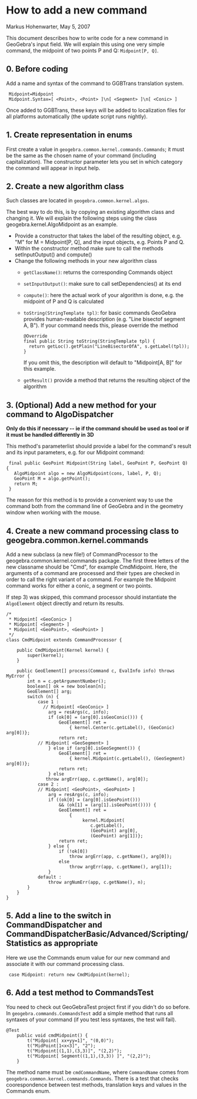 # How to add a new command
Markus Hohenwarter, May 5, 2007


This document describes how to write code for a new command in
GeoGebra's input field. We will explain this using one very simple
command, the midpoint of two points P and Q: `Midpoint[P, Q]`.

## 0. Before coding
Add a name and syntax of the command to GGBTrans translation system.

```
 Midpoint=Midpoint
 Midpoint.Syntax=[ <Point>, <Point> ]\n[ <Segment> ]\n[ <Conic> ]
```

Once added to GGBTrans, these keys will be added to localization files for all platforms automatically (the update script runs nightly).

## 1. Create representation in enums
First create a value in `geogebra.common.kernel.commands.Commands`; it must be the same as the chosen name of your command (including capitalization). The constructor parameter lets you set in which category the command will appear in input help.

## 2. Create a new algorithm class
Such classes are located in `geogebra.common.kernel.algos`.

The best way to do this, is by copying an existing algorithm
class and changing it. We will explain the following steps
using the class geogebra.kernel.AlgoMidpoint as an example.
 * Provide a constructor that takes the label of the resulting object, e.g. "M" for M = Midpoint[P, Q], and the input objects,  e.g. Points P and Q.
 * Within the constructor method make sure to call the methods  setInputOutput() and compute()
 * Change the following methods in your new algorithm class
   * `getClassName()`: returns the corresponding Commands object
   * `setInputOutput()`: make sure to call setDependencies() at its end
   * `compute()`: here the actual work of your algorithm is done, e.g. the midpoint of P and Q is calculated
   * `toString(StringTemplate tpl)`: for basic commands GeoGebra provides human-readable description (e.g. "Line bisectof segment A, B"). If your command needs this, please override the method

      ```
	  @Override
	  final public String toString(StringTemplate tpl) {
        return getLoc().getPlain("LineBisectorOfA", s.getLabel(tpl));
	  }
      ```

     If you omit this, the description will default to "Midpoint[A, B]" for this example.

   * `getResult()` provide a method that returns the resulting object of the algorithm

## 3. (Optional) Add a new method for your command to AlgoDispatcher
__Only do this if necessary -- ie if the command should be used as tool or if it must be handled differently in 3D__

This method's parameterlist should provide a label for the command's
result and its input parameters, e.g. for our Midpoint command:
```
 final public GeoPoint Midpoint(String label, GeoPoint P, GeoPoint Q) {
   AlgoMidpoint algo = new AlgoMidpoint(cons, label, P, Q);
   GeoPoint M = algo.getPoint();
   return M;
 }
```
The reason for this method is to provide a convenient way to
use the command both from the command line of GeoGebra and
in the geometry window when working with the mouse.

## 4. Create a new command processing class to geogebra.common.kernel.commands

Add a new subclass (a new file!) of CommandProcessor to the geogebra.common.kernel.commands
package. The first three letters of the new classname should be "Cmd", for example CmdMidpoint.
Here, the arguments of a command are processed and their types
are checked in order to call the right variant of a command.
For example the Midpoint command works for either a conic, a segment
or two points.

If step 3) was skipped, this command processor should instantiate the `AlgoElement` object directly and return its results.

```
/*
 * Midpoint[ <GeoConic> ]
 * Midpoint[ <Segment> ]
 * Midpoint[ <GeoPoint>, <GeoPoint> ]
 */
class CmdMidpoint extends CommandProcessor {
   
    public CmdMidpoint(Kernel kernel) {
        super(kernel);
    }
   
    public GeoElement[] process(Command c, EvalInfo info) throws MyError {
        int n = c.getArgumentNumber();
        boolean[] ok = new boolean[n];
        GeoElement[] arg;
        switch (n) {
            case 1 :
              // Midpoint[ <GeoConic> ]
                arg = resArgs(c, info);
                if (ok[0] = (arg[0].isGeoConic())) {
                    GeoElement[] ret =
                        { kernel.Center(c.getLabel(), (GeoConic) arg[0])};
                    return ret;
            // Midpoint[ <GeoSegment> ]
                } else if (arg[0].isGeoSegment()) {
                    GeoElement[] ret =
                        { kernel.Midpoint(c.getLabel(), (GeoSegment) arg[0])};
                    return ret;
                } else
               throw argErr(app, c.getName(), arg[0]);
            case 2 :
            // Midpoint[ <GeoPoint>, <GeoPoint> ]
                arg = resArgs(c, info);
                if ((ok[0] = (arg[0].isGeoPoint()))
                    && (ok[1] = (arg[1].isGeoPoint()))) {
                    GeoElement[] ret =
                        {
                             kernel.Midpoint(
                                c.getLabel(),
                                (GeoPoint) arg[0],
                                (GeoPoint) arg[1])};
                    return ret;
                } else {
                    if (!ok[0])
                        throw argErr(app, c.getName(), arg[0]);
                    else
                        throw argErr(app, c.getName(), arg[1]);
                }
            default :
                throw argNumErr(app, c.getName(), n);
        }
    }   
}
```

## 5. Add a line to the switch in CommandDispatcher and CommandDispatcherBasic/Advanced/Scripting/Statistics as appropriate

Here we use the Commands enum value for our new command
and associate it with our command processing class.
```
 case Midpoint: return new CmdMidpoint(kernel);
```
## 6. Add a test method to CommandsTest 

You need to check out GeoGebraTest project first if you didn't do so before. In `geogebra.commands.CommandsTest` add a simple method that runs all syntaxes of your command (if you test less syntaxes, the test will fail).

```
@Test
	public void cmdMidpoint() {
		t("Midpoint[ xx+yy=1]", "(0,0)");
		t("MidPoint[1<x<3]", "2");
		t("Midpoint[(1,1),(3,3)]", "(2,2)");
		t("Midpoint[ Segment((1,1),(3,3)) ]", "(2,2)");
	}
```
The method name must be `cmdCommandName`, where `CommandName` comes from `geogebra.common.kernel.commands.Commands`. There is a test that checks coorespondence between test methods, translation keys and values in the Commands enum.